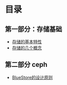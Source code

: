 # 目录
## 第一部分：存储基础
- [存储的基本特性](2019/存储的两个特性.md)
- [存储的几个概念](2019/存储的几个概念.md)

## 第二部分 ceph
- [BlueStore的设计原则](2019/BlueStore的设计原则.md)

